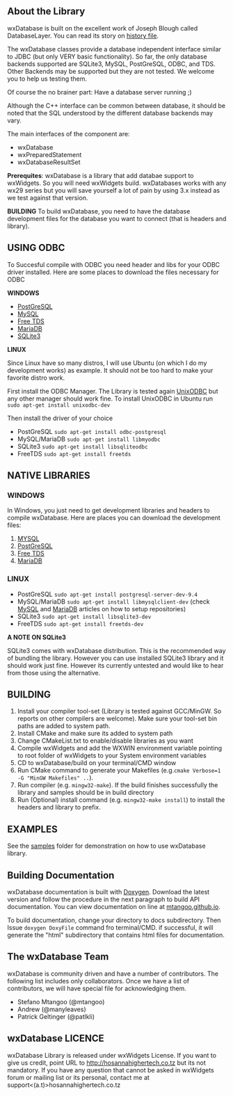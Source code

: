 ## About the Library 
wxDatabase is built on the excellent work of Joseph Blough called DatabaseLayer.  You can read its story on [history file](HISTORY.md).

 The wxDatabase classes provide a database independent interface similar to JDBC (but only VERY basic functionality). So far, the only database backends supported are SQLite3, MySQL, PostGreSQL, ODBC, and TDS. Other Backends may be supported but they are not tested. We welcome you to help us testing them.
 
 Of course the no brainer part: Have a database server running ;) 
 
 Although the C++ interface can be common between database, it should be noted that the SQL understood by the different database backends may vary.

The main interfaces of the component are:

 - wxDatabase
 - wxPreparedStatement 
 - wxDatabaseResultSet

**Prerequites**:
wxDatabase is a library that add databae support to wxWidgets. So you will need wxWidgets build. wxDatabases works with any wx29 series but you will save yourself a lot of pain by using 3.x instead as we test against that version.

**BUILDING**
To build wxDatabase, you need to have the database development files for the database you want to connect (that is headers and library). 

## USING ODBC 
To Succesful compile with ODBC you need header and libs for your ODBC driver installed. Here are some places to download the files necessary for ODBC

**WINDOWS**
- [PostGreSQL](http://www.postgresql.org/ftp/odbc/versions/msi/) 
- [MySQL](http://dev.mysql.com/downloads/connector/odbc/)
- [Free TDS](http://www.freetds.org/)
- [MariaDB](https://downloads.mariadb.org/connector-odbc/)
- [SQLite3](http://www.ch-werner.de/sqliteodbc/)

**LINUX**

Since Linux have so many distros, I will use Ubuntu (on which I do my development works) as example. It should not be too hard to make your favorite distro work.

First install the ODBC Manager. The Library is tested again [UnixODBC](http://www.unixodbc.org/) but any other manager should work fine. To install UnixODBC in Ubuntu run `sudo apt-get install unixodbc-dev` 

Then install the driver of your choice
- PostGreSQL `sudo apt-get install odbc-postgresql`
- MySQL/MariaDB `sudo apt-get install libmyodbc`
- SQLite3 `sudo apt-get install libsqliteodbc `
- FreeTDS `sudo apt-get install freetds` 

## NATIVE LIBRARIES
### WINDOWS

In Windows, you just need to get development libraries and headers to compile wxDatabase. Here are places you can download the development files:
 1. [MYSQL](https://dev.mysql.com/downloads/connector/c/)
 2. [PostGreSQL](http://www.enterprisedb.com/products-services-training/pgdownload#windows)
 3. [Free TDS](http://www.freetds.org/)
 4. [MariaDB](https://downloads.mariadb.org/connector-c/)

### LINUX
- PostGreSQL `sudo apt-get install postgresql-server-dev-9.4`
- MySQL/MariaDB `sudo apt-get install libmysqlclient-dev` (check [MySQL](http://dev.mysql.com/downloads/repo/apt/) and [MariaDB](https://downloads.mariadb.org/mariadb/repositories/#mirror=webafrica&distro=Ubuntu) articles on how to setup repositories)
- SQLite3 `sudo apt-get install libsqlite3-dev `
- FreeTDS `sudo apt-get install freetds-dev` 
 
**A NOTE ON SQLite3**

SQLite3 comes with wxDatabase distribution. This is the recommended way of bundling the library. However you can use installed SQLite3 library and it should work just fine. However its currently untested and would like to hear from those using the alternative.

## BUILDING
1. Install your compiler tool-set (Library is tested against GCC/MinGW. So reports on other compilers are welcome). Make sure your tool-set bin paths are added to system path.
2. Install CMake and make sure its added to system path
3. Change CMakeList.txt to enable/disable libraries as you want
4. Compile wxWidgets and add the WXWIN environment variable pointing to root folder of wxWidgets to your System environment variables
5. CD to wxDatabase/build on your terminal/CMD window
6. Run CMake command to generate your Makefiles (e.g.`cmake Verbose=1 -G "MinGW Makefiles" ..`). 
7. Run compiler (e.g. `mingw32-make`). If the build finishes successfully the library and samples should be in build directory
8. Run (Optional) install command (e.g. `mingw32-make install`) to install the headers and library to prefix.

## EXAMPLES
See the [samples](samples/) folder for demonstration on how to use wxDatabase library.

## Building Documentation
wxDatabase documentation is built with [Doxygen](http://doxygen.org). Download the latest version and follow the procedure in the next paragraph to build API documentation. You can view documentation on line at [mtangoo.github.io](http://mtangoo.github.io).

To build documentation, change your directory to docs subdirectory. Then Issue `doxygen DoxyFile` command fro terminal/CMD. if successful, it will generate the "html" subdirectory that contains html files for documentation.

## The wxDatabase Team
wxDatabase is community driven and have a number of contributors. The following list includes only collaborators. Once we have a list of contributors, we will have special file for acknowledging them.
- Stefano Mtangoo (@mtangoo)
- Andrew (@manyleaves)
- Patrick Geltinger (@patlkli)

## wxDatabase LICENCE
wxDatabase Library is released under wxWidgets License. If you want to give us credit, point URL to http://hosannahighertech.co.tz but its not mandatory.
If you have any question that cannot be asked in wxWidgets forum or mailing list or its personal, contact me at support<(a.t)>hosannahighertech.co.tz